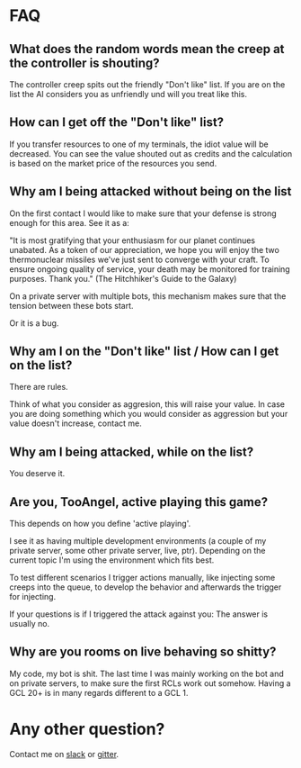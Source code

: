 # FAQ

## What does the random words mean the creep at the controller is shouting?

The controller creep spits out the friendly "Don't like" list. If you are on
the list the AI considers you as unfriendly und will you treat like this.

## How can I get off the "Don't like" list?

If you transfer resources to one of my terminals, the idiot value will be
decreased. You can see the value shouted out as credits and the calculation is based
on the market price of the resources you send.

## Why am I being attacked without being on the list

On the first contact I would like to make sure that your defense is strong
enough for this area. See it as a:

"It is most gratifying that your enthusiasm for our planet continues unabated.
As a token of our appreciation, we hope you will enjoy the two thermonuclear
missiles we've just sent to converge with your craft. To ensure ongoing quality
of service, your death may be monitored for training purposes. Thank you."
(The Hitchhiker's Guide to the Galaxy)

On a private server with multiple bots, this mechanism makes sure that the
tension between these bots start.

Or it is a bug.

## Why am I on the "Don't like" list / How can I get on the list?

There are rules.

Think of what you consider as aggresion, this will raise your value. In case
you are doing something which you would consider as aggression but your value
doesn't increase, contact me.

## Why am I being attacked, while on the list?

You deserve it.

## Are you, TooAngel, active playing this game?

This depends on how you define 'active playing'.

I see it as having multiple development environments (a couple of my private
server, some other private server, live, ptr). Depending on the current
topic I'm using the environment which fits best.

To test different scenarios I trigger actions manually, like injecting some
creeps into the queue, to develop the behavior and afterwards the trigger
for injecting.

If your questions is if I triggered the attack against you:
The answer is usually no.

## Why are you rooms on live behaving so shitty?

My code, my bot is shit. The last time I was mainly working on the bot
and on private servers, to make sure the first RCLs work out somehow.
Having a GCL 20+ is in many regards different to a GCL 1.


# Any other question?
Contact me on
[slack](https://screeps.slack.com/messages/tooangelbot/) or
[gitter](https://gitter.im/screeps-bot-tooangel/Lobby).